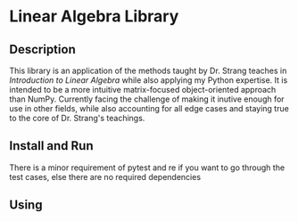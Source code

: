 # Linear Algebra Library

## Description
  This library is an application of the methods taught by Dr. Strang teaches in _Introduction to Linear Algebra_ while also applying my Python expertise. It is intended to be a more intuitive matrix-focused object-oriented approach than NumPy. 
  Currently facing the challenge of making it inutive enough for use in other fields, while also accounting for all edge cases and staying true to the core of Dr. Strang's teachings. 

## Install and Run
  There is a minor requirement of pytest and re if you want to go through the test cases, else there are no required dependencies

## Using
